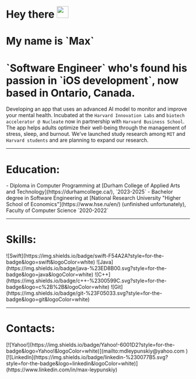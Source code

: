 <h1>Hey there
<img src="https://github.com/blackcater/blackcater/raw/main/images/Hi.gif" height="32">
</h1>

<h1 align="left">My name is `Max`</h1>

<h1 align="left"> `Software Engineer` who's found his passion in `iOS development`, now based in Ontario, Canada.</h1>

Developing an app that uses an advanced AI model to monitor and improve your mental health. Incubated at the `Harvard Innovation Labs` and `biotech accelerator @ Nucleate` now in partnership with `Harvard Business School`. The app helps adults optimize their well-being through the management of stress, sleep, and burnout.
We’ve launched study research among `MIT` and `Harvard students` and are planning to expand our research.

---

<h1 align="left">Education:</h1>
- Diploma in Computer Programming at [Durham College of Applied Arts and Technology](https://durhamcollege.ca/), `2023-2025`
- Bachelor degree in Software Engineering at [National Research University "Higher School of Economics"](https://www.hse.ru/en/) (unfinished unfortunately), Faculty of Computer Science `2020-2022`

---

<h1 align="left">Skills:</h1>
<p>
![Swift](https://img.shields.io/badge/swift-F54A2A?style=for-the-badge&logo=swift&logoColor=white) ![Java](https://img.shields.io/badge/java-%23ED8B00.svg?style=for-the-badge&logo=java&logoColor=white) ![C++](https://img.shields.io/badge/c++-%2300599C.svg?style=for-the-badge&logo=c%2B%2B&logoColor=white) ![Git](https://img.shields.io/badge/git-%23F05033.svg?style=for-the-badge&logo=git&logoColor=white)
</p>

---

<h1 align="left">Contacts:</h1>
[![Yahoo!](https://img.shields.io/badge/Yahoo!-6001D2?style=for-the-badge&logo=Yahoo!&logoColor=white)](mailto:mdleypunskiy@yahoo.com
) [![LinkedIn](https://img.shields.io/badge/linkedin-%230077B5.svg?style=for-the-badge&logo=linkedin&logoColor=white)](https://www.linkedin.com/in/max-leypunskiy)
